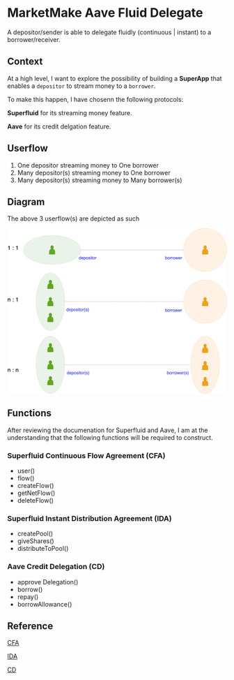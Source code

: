 # MarketMake Aave Fluid Delegate

A depositor/sender is able to delegate fluidly (continuous | instant) to a borrower/receiver.

## Context

At a high level, I want to explore the possibility of building a **SuperApp** that enables a `depositor` to stream money to a `borrower`.

To make this happen, I have chosenn the following protocols:

**Superfluid** for its streaming money feature.

**Aave** for its credit delgation feature.

## Userflow

1. One depositor streaming money to One borrower
2. Many depositor(s) streaming money to One borrower
3. Many depositor(s) streaming money to Many borrower(s)

## Diagram

The above 3 userflow(s) are depicted as such

![Userflow Diagram](images/diag-transparent-mm-aave-fluid-delegate-superapp.png)

## Functions

After reviewing the documenation for Superfluid and Aave, I am at the understanding that the following functions will be required to construct.

### Superfluid Continuous Flow Agreement (CFA)

- user()
- flow()
- createFlow()
- getNetFlow()
- deleteFlow()

### Superfluid Instant Distribution Agreement (IDA)

- createPool()
- giveShares()
- distributeToPool()

### Aave Credit Delegation (CD)

- approve Delegation()
- borrow()
- repay()
- borrowAllowance()

## Reference

[CFA](https://docs.superfluid.finance/superfluid/protocol-tutorials/create-a-superfluid-flow)

[IDA](https://docs.superfluid.finance/superfluid/protocol-tutorials/perform-an-instant-distribution)

[CD](https://docs.aave.com/developers/guides/credit-delegation)
